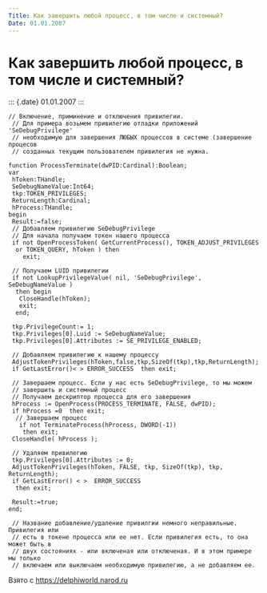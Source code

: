 ```yaml
---
Title: Как завершить любой процесс, в том числе и системный?
Date: 01.01.2007
---
```


Как завершить любой процесс, в том числе и системный?
=====================================================

::: {.date}
01.01.2007
:::

    // Включение, приминение и отключения привилегии.
     // Для примера возьмем привилегию отладки приложений 'SeDebugPrivilege'
     // необходимую для завершения ЛЮБЫХ процессов в системе (завершение процесов
     // созданных текущим пользователем привилегия не нужна.
     
    function ProcessTerminate(dwPID:Cardinal):Boolean;
    var
     hToken:THandle;
     SeDebugNameValue:Int64;
     tkp:TOKEN_PRIVILEGES;
     ReturnLength:Cardinal;
     hProcess:THandle;
    begin
     Result:=false;
     // Добавляем привилегию SeDebugPrivilege 
     // Для начала получаем токен нашего процесса
     if not OpenProcessToken( GetCurrentProcess(), TOKEN_ADJUST_PRIVILEGES
      or TOKEN_QUERY, hToken ) then
        exit;
     
     // Получаем LUID привилегии
     if not LookupPrivilegeValue( nil, 'SeDebugPrivilege', SeDebugNameValue ) 
      then begin
       CloseHandle(hToken);
       exit; 
      end;
     
     tkp.PrivilegeCount:= 1;
     tkp.Privileges[0].Luid := SeDebugNameValue;
     tkp.Privileges[0].Attributes := SE_PRIVILEGE_ENABLED;
     
     // Добавляем привилегию к нашему процессу
     AdjustTokenPrivileges(hToken,false,tkp,SizeOf(tkp),tkp,ReturnLength);
     if GetLastError()< > ERROR_SUCCESS  then exit;
     
     // Завершаем процесс. Если у нас есть SeDebugPrivilege, то мы можем
     // завершить и системный процесс
     // Получаем дескриптор процесса для его завершения
     hProcess := OpenProcess(PROCESS_TERMINATE, FALSE, dwPID);
     if hProcess =0  then exit;
      // Завершаем процесс
       if not TerminateProcess(hProcess, DWORD(-1))
        then exit;
     CloseHandle( hProcess );
     
     // Удаляем привилегию 
     tkp.Privileges[0].Attributes := 0; 
     AdjustTokenPrivileges(hToken, FALSE, tkp, SizeOf(tkp), tkp, ReturnLength);
     if GetLastError() < >  ERROR_SUCCESS
      then exit;
     
     Result:=true; 
    end;
     
     // Название добавление/удаление привилгии немного неправильные.  Привилегия или 
     // есть в токене процесса или ее нет. Если привилегия есть, то она может быть в 
     // двух состояниях - или включеная или отключеная. И в этом примере мы только 
     // включаем или выключаем необходимую привилегию, а не добавляем ее.

Взято с <https://delphiworld.narod.ru>
